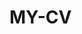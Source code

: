  # MY-CV  
 
       
         
           
                   
             
            
                 
          
        
     
   
    
 
  
